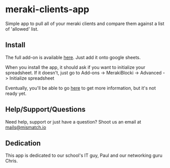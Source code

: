 # meraki-clients-app
Simple app to pull all of your meraki clients and compare them against a list of 'allowed' list.

## Install

The full add-on is available [here](https://chrome.google.com/webstore/detail/merakiblocki/gfahbfffpkbhomhgmnnlbbonfkgdjmdf). Just add it onto google sheets.

When you install the app, it should ask if you want to initialize your spreadsheet. If it doesn't, just go to Add-ons -> MerakiBlocki -> Advanced -> Initialize spreadsheet

Eventually, you'll be able to go [here](https://mismatch.io/index.php/merakiapp) to get more information, but it's not ready yet.

## Help/Support/Questions

Need help, support or just have a question? Shoot us an email at [mails@mismatch.io](mailto:mails@mismatch.io)

## Dedication
This app is dedicated to our school's IT guy, Paul and our networking guru Chris. 
